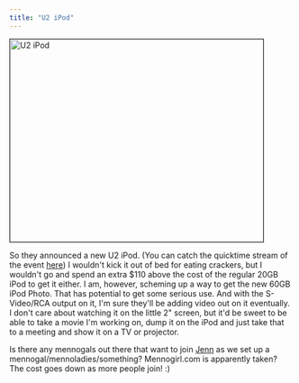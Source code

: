 ```yaml
---
title: "U2 iPod"
---
```

<p><img src="https://ccs.usask.ca/blog/archives/images/apple/u2ipod.jpg" width="450" height="360" border="1" alt="U2 iPod"></p>
<p>So they announced a new U2 iPod.  (You can catch the quicktime stream of the event <a href="https://stream.apple.akadns.net/">here</a>) I wouldn't kick it out of bed for eating crackers, but I wouldn't go and spend an extra $110 above the cost of the regular 20GB iPod to get it either.  I am, however, scheming up a way to get the new 60GB iPod Photo.  That has potential to get some serious use.  And with the S-Video/RCA output on it, I'm sure they'll be adding video out on it eventually.  I don't care about watching it on the little 2" screen, but it'd be sweet to be able to take a movie I'm working on, dump it on the iPod and just take that to a meeting and show it on a TV or projector.</p>
<p>Is there any mennogals out there that want to join <a href="https://www.mennoboy.com/jenjie/">Jenn</a> as we set up a mennogal/mennoladies/something?  Mennogirl.com is apparently taken?  The cost goes down as more people join!  :)</p>
